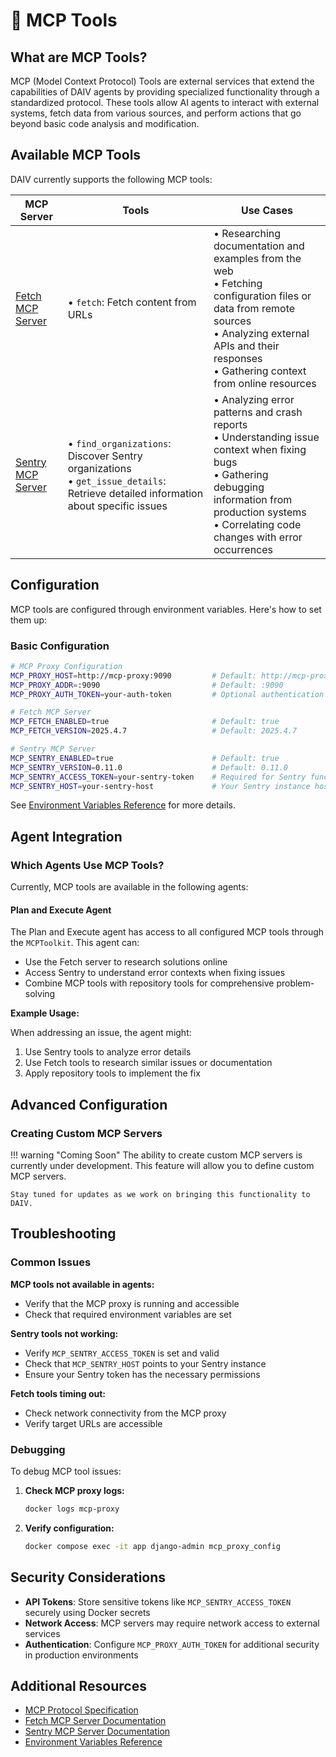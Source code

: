 # 🔧 MCP Tools

## What are MCP Tools?

MCP (Model Context Protocol) Tools are external services that extend the capabilities of DAIV agents by providing specialized functionality through a standardized protocol. These tools allow AI agents to interact with external systems, fetch data from various sources, and perform actions that go beyond basic code analysis and modification.

## Available MCP Tools

DAIV currently supports the following MCP tools:

| MCP Server | Tools | Use Cases |
|------------|--------------|-----------|
| [Fetch MCP Server](https://pypi.org/project/mcp-server-fetch/) | • `fetch`: Fetch content from URLs | • Researching documentation and examples from the web<br>• Fetching configuration files or data from remote sources<br>• Analyzing external APIs and their responses<br>• Gathering context from online resources |
| [Sentry MCP Server](https://www.npmjs.com/package/@sentry/mcp-server) | • `find_organizations`: Discover Sentry organizations<br>• `get_issue_details`: Retrieve detailed information about specific issues | • Analyzing error patterns and crash reports<br>• Understanding issue context when fixing bugs<br>• Gathering debugging information from production systems<br>• Correlating code changes with error occurrences |

## Configuration

MCP tools are configured through environment variables. Here's how to set them up:

### Basic Configuration

```bash
# MCP Proxy Configuration
MCP_PROXY_HOST=http://mcp-proxy:9090         # Default: http://mcp-proxy:9090
MCP_PROXY_ADDR=:9090                         # Default: :9090
MCP_PROXY_AUTH_TOKEN=your-auth-token         # Optional authentication token

# Fetch MCP Server
MCP_FETCH_ENABLED=true                       # Default: true
MCP_FETCH_VERSION=2025.4.7                   # Default: 2025.4.7

# Sentry MCP Server
MCP_SENTRY_ENABLED=true                      # Default: true
MCP_SENTRY_VERSION=0.11.0                    # Default: 0.11.0
MCP_SENTRY_ACCESS_TOKEN=your-sentry-token    # Required for Sentry functionality
MCP_SENTRY_HOST=your-sentry-host             # Your Sentry instance host
```

See [Environment Variables Reference](../getting-started/environment-variables.md#mcp-tools) for more details.

## Agent Integration

### Which Agents Use MCP Tools?

Currently, MCP tools are available in the following agents:

#### Plan and Execute Agent

The Plan and Execute agent has access to all configured MCP tools through the `MCPToolkit`. This agent can:

- Use the Fetch server to research solutions online
- Access Sentry to understand error contexts when fixing issues
- Combine MCP tools with repository tools for comprehensive problem-solving

**Example Usage:**

When addressing an issue, the agent might:

1. Use Sentry tools to analyze error details
2. Use Fetch tools to research similar issues or documentation
3. Apply repository tools to implement the fix


## Advanced Configuration

### Creating Custom MCP Servers

!!! warning "Coming Soon"
    The ability to create custom MCP servers is currently under development. This feature will allow you to define custom MCP servers.

    Stay tuned for updates as we work on bringing this functionality to DAIV.

## Troubleshooting

### Common Issues

**MCP tools not available in agents:**

- Verify that the MCP proxy is running and accessible
- Check that required environment variables are set

**Sentry tools not working:**

- Verify `MCP_SENTRY_ACCESS_TOKEN` is set and valid
- Check that `MCP_SENTRY_HOST` points to your Sentry instance
- Ensure your Sentry token has the necessary permissions

**Fetch tools timing out:**

- Check network connectivity from the MCP proxy
- Verify target URLs are accessible

### Debugging

To debug MCP tool issues:

1. **Check MCP proxy logs:**
   ```bash
   docker logs mcp-proxy
   ```

2. **Verify configuration:**
   ```bash
   docker compose exec -it app django-admin mcp_proxy_config
   ```

## Security Considerations

- **API Tokens**: Store sensitive tokens like `MCP_SENTRY_ACCESS_TOKEN` securely using Docker secrets
- **Network Access**: MCP servers may require network access to external services
- **Authentication**: Configure `MCP_PROXY_AUTH_TOKEN` for additional security in production environments

## Additional Resources

- [MCP Protocol Specification](https://spec.modelcontextprotocol.io/)
- [Fetch MCP Server Documentation](https://pypi.org/project/mcp-server-fetch/)
- [Sentry MCP Server Documentation](https://www.npmjs.com/package/@sentry/mcp-server)
- [Environment Variables Reference](../getting-started/environment-variables.md)
